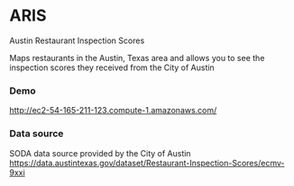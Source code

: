 ARIS
====

Austin Restaurant Inspection Scores

Maps restaurants in the Austin, Texas area and allows you to see the inspection scores they received from the City of Austin

### Demo

http://ec2-54-165-211-123.compute-1.amazonaws.com/

### Data source

SODA data source provided by the City of Austin
https://data.austintexas.gov/dataset/Restaurant-Inspection-Scores/ecmv-9xxi


